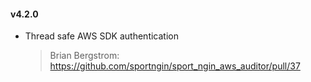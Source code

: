 #### v4.2.0
* Thread safe AWS SDK authentication 

  > Brian Bergstrom: https://github.com/sportngin/sport_ngin_aws_auditor/pull/37
